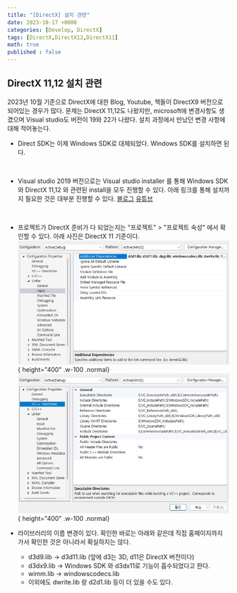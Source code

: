 ```yaml
---
title: "[DirectX] 설치 관련"
date: 2023-10-17 +0000
categories: [Develop, DirectX]
tags: [DirectX,DirectX12,DirectX11]
math: true
published : false
---
```


## DirectX 11,12 설치 관련

2023년 10월 기준으로 DirectX에 대한 Blog, Youtube, 책들이 DirectX9 버전으로 되어있는 경우가 많다. 
문제는 DirectX 11,12도 나왔지만, microsoft에 변경사항도 생겼으며 Visual studio도 버전이 19와 22가 나왔다.
설치 과정에서 만났던 변경 사항에 대해 적어놓는다.

- Direct SDK는 이제 Windows SDK로 대체되었다. Windows SDK를 설치하면 된다.
<br>

- Visual studio 2019 버전으로는 Visual studio installer 를 통해 Windows SDK 와 DirectX 11,12 와 관련된 install을 모두 진행할 수 있다.
아래 링크를 통해 설치까지 필요한 것은 대부분 진행할 수 있다.
[블로그](https://lsann38.tistory.com/45)
[유튜브](https://www.youtube.com/watch?v=7N3Ii37qYqI)
<br>

- 프로젝트가 DirectX 준비가 다 되었는지는 "프로젝트" > "프로젝트 속성" 에서 확인할 수 있다. 아래 사진은 DirectX 11 기준이다.
![Desktop View](/assets/img/DirectX/DirectX%20install%201.jpg){ height="400" .w-100 .normal} 
![Desktop View](/assets/img/DirectX/DirectX%20install%202.jpg){ height="400" .w-100 .normal} 

- 라이브러리의 이름 변경이 있다. 확인한 바로는 아래와 같은데 직접 홈페이지까지 가서 확인한 것은 아니라서 확실하지는 않다.
    * d3d9.lib → d3d11.lib (앞에 d3는 3D, d11은 DirectX 버전이다)
    * d3dx9.lib → Windows SDK 와 d3dx11로 기능이 흡수되었다고 한다.
    * wimm.lib → windowscodecs.lib
    * 이외에도 dwrite.lib 랑 d2d1.lib 등이 더 있을 수도 있다.